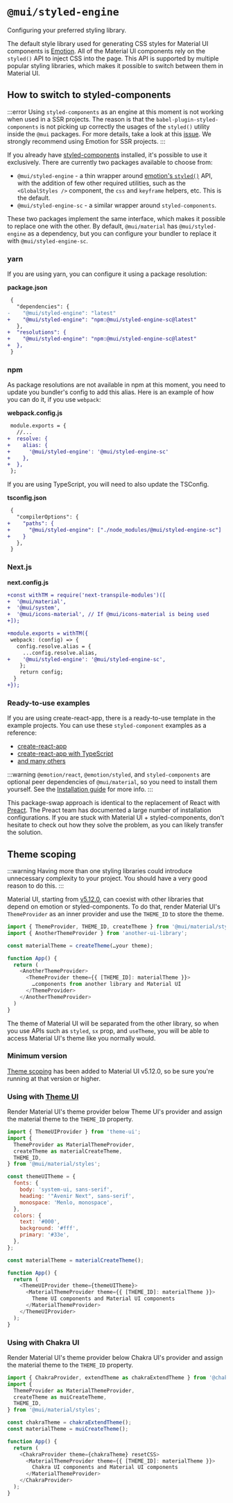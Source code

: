 # `@mui/styled-engine`

<p class="description">Configuring your preferred styling library.</p>

The default style library used for generating CSS styles for Material UI components is [Emotion](https://github.com/emotion-js/emotion).
All of the Material UI components rely on the `styled()` API to inject CSS into the page.
This API is supported by multiple popular styling libraries, which makes it possible to switch between them in Material UI.

## How to switch to styled-components

:::error
Using `styled-components` as an engine at this moment is not working when used in a SSR projects.
The reason is that the `babel-plugin-styled-components` is not picking up correctly the usages of the `styled()` utility inside the `@mui` packages.
For more details, take a look at this [issue](https://github.com/mui/material-ui/issues/29742).
We strongly recommend using Emotion for SSR projects.
:::

If you already have [styled-components](https://github.com/styled-components/styled-components) installed, it's possible to use it exclusively.
There are currently two packages available to choose from:

- `@mui/styled-engine` - a thin wrapper around [emotion's `styled()`](https://emotion.sh/docs/styled) API, with the addition of few other required utilities, such as the `<GlobalStyles />` component, the `css` and `keyframe` helpers, etc. This is the default.
- `@mui/styled-engine-sc` - a similar wrapper around `styled-components`.

These two packages implement the same interface, which makes it possible to replace one with the other.
By default, `@mui/material` has `@mui/styled-engine` as a dependency, but you can configure your bundler to replace it with `@mui/styled-engine-sc`.

### yarn

If you are using yarn, you can configure it using a package resolution:

**package.json**

<!-- #default-branch-switch -->

```diff
 {
   "dependencies": {
-    "@mui/styled-engine": "latest"
+    "@mui/styled-engine": "npm:@mui/styled-engine-sc@latest"
   },
+  "resolutions": {
+    "@mui/styled-engine": "npm:@mui/styled-engine-sc@latest"
+  },
 }
```

### npm

As package resolutions are not available in npm at this moment, you need to update you bundler's config to add this alias. Here is an example of how you can do it, if you use `webpack`:

**webpack.config.js**

```diff
 module.exports = {
   //...
+  resolve: {
+    alias: {
+      '@mui/styled-engine': '@mui/styled-engine-sc'
+    },
+  },
 };
```

If you are using TypeScript, you will need to also update the TSConfig.

**tsconfig.json**

```diff
 {
   "compilerOptions": {
+    "paths": {
+      "@mui/styled-engine": ["./node_modules/@mui/styled-engine-sc"]
+    }
   },
 }
```

### Next.js

**next.config.js**

```diff
+const withTM = require('next-transpile-modules')([
+  '@mui/material',
+  '@mui/system',
+  '@mui/icons-material', // If @mui/icons-material is being used
+]);

+module.exports = withTM({
 webpack: (config) => {
   config.resolve.alias = {
     ...config.resolve.alias,
+    '@mui/styled-engine': '@mui/styled-engine-sc',
    };
    return config;
  }
+});
```

### Ready-to-use examples

If you are using create-react-app, there is a ready-to-use template in the example projects.
You can use these `styled-component` examples as a reference:

<!-- #default-branch-switch -->

- [create-react-app](https://github.com/mui/material-ui/tree/master/examples/material-ui-cra-styled-components)
- [create-react-app with TypeScript](https://github.com/mui/material-ui/tree/master/examples/material-ui-cra-styled-components-ts)
- [and many others](https://github.com/mui/material-ui/tree/master/examples)

:::warning
`@emotion/react`, `@emotion/styled`, and `styled-components` are optional peer dependencies of `@mui/material`, so you need to install them yourself. See the [Installation guide](/material-ui/getting-started/installation/) for more info.
:::

This package-swap approach is identical to the replacement of React with [Preact](https://github.com/preactjs/preact). The Preact team has documented a large number of installation configurations. If you are stuck with Material UI + styled-components, don't hesitate to check out how they solve the problem, as you can likely transfer the solution.

## Theme scoping

:::warning
Having more than one styling libraries could introduce unnecessary complexity to your project. You should have a very good reason to do this.
:::

Material UI, starting from [v5.12.0](https://github.com/mui/material-ui/releases/tag/v5.12.0), can coexist with other libraries that depend on emotion or styled-components. To do that, render Material UI's `ThemeProvider` as an inner provider and use the `THEME_ID` to store the theme.

```js
import { ThemeProvider, THEME_ID, createTheme } from '@mui/material/styles';
import { AnotherThemeProvider } from 'another-ui-library';

const materialTheme = createTheme(…your theme);

function App() {
  return (
    <AnotherThemeProvider>
      <ThemeProvider theme={{ [THEME_ID]: materialTheme }}>
        …components from another library and Material UI
      </ThemeProvider>
    </AnotherThemeProvider>
  )
}
```

The theme of Material UI will be separated from the other library, so when you use APIs such as `styled`, `sx` prop, and `useTheme`, you will be able to access Material UI's theme like you normally would.

### Minimum version

[Theme scoping](https://github.com/mui/material-ui/pull/36664) has been added to Material UI v5.12.0, so be sure you're running at that version or higher.

### Using with [Theme UI](https://theme-ui.com/)

Render Material UI's theme provider below Theme UI's provider and assign the material theme to the `THEME_ID` property.

```js
import { ThemeUIProvider } from 'theme-ui';
import {
  ThemeProvider as MaterialThemeProvider,
  createTheme as materialCreateTheme,
  THEME_ID,
} from '@mui/material/styles';

const themeUITheme = {
  fonts: {
    body: 'system-ui, sans-serif',
    heading: '"Avenir Next", sans-serif',
    monospace: 'Menlo, monospace',
  },
  colors: {
    text: '#000',
    background: '#fff',
    primary: '#33e',
  },
};

const materialTheme = materialCreateTheme();

function App() {
  return (
    <ThemeUIProvider theme={themeUITheme}>
      <MaterialThemeProvider theme={{ [THEME_ID]: materialTheme }}>
        Theme UI components and Material UI components
      </MaterialThemeProvider>
    </ThemeUIProvider>
  );
}
```

### Using with Chakra UI

Render Material UI's theme provider below Chakra UI's provider and assign the material theme to the `THEME_ID` property.

```js
import { ChakraProvider, extendTheme as chakraExtendTheme } from '@chakra-ui/react';
import {
  ThemeProvider as MaterialThemeProvider,
  createTheme as muiCreateTheme,
  THEME_ID,
} from '@mui/material/styles';

const chakraTheme = chakraExtendTheme();
const materialTheme = muiCreateTheme();

function App() {
  return (
    <ChakraProvider theme={chakraTheme} resetCSS>
      <MaterialThemeProvider theme={{ [THEME_ID]: materialTheme }}>
        Chakra UI components and Material UI components
      </MaterialThemeProvider>
    </ChakraProvider>
  );
}
```
